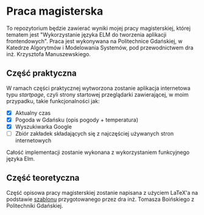 # Praca magisterska

To repozytorium będzie zawierać wyniki mojej pracy magisterskiej, której tematem jest "Wykorzystanie języka ELM do tworzenia aplikacji frontendowych". Praca jest wykonywana na Politechnice Gdańskiej, w Katedrze Algorytmów i Modelowania Systemów, pod przewodnictwem dra inż. Krzysztofa Manuszewskiego.

## Część praktyczna

W ramach części praktycznej wytworzona zostanie aplikacja internetowa typu *startpage*, czyli strony startowej przeglądarki zawierającej, w moim przypadku, takie funkcjonalności jak:

- [x] Aktualny czas
- [x] Pogoda w Gdańsku (opis pogody + temperatura)
- [x] Wyszukiwarka Google
- [ ] Zbiór zakładek składających się z najczęściej używanych stron internetowych

Całość implementacji zostanie wykonana z wykorzystaniem funkcyjnego języka Elm.

## Część teoretyczna

Część opisowa pracy magisterskiej zostanie napisana z użyciem LaTeX'a na podstawie [szablonu](https://www.overleaf.com/latex/templates/gdansk-university-of-technology-thesis-template/tngwxnzvzzqb) przygotowanego przez dra inż. Tomasza Boińskiego z Politechniki Gdańskiej.
